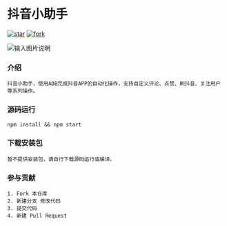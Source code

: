 
# 抖音小助手  
[![star](https://gitee.com/hamm/douyin_helper/badge/star.svg?theme=white)](https://gitee.com/hamm/douyin_helper/stargazers)
[![fork](https://gitee.com/hamm/douyin_helper/badge/fork.svg?theme=white)](https://gitee.com/hamm/douyin_helper/members)


![输入图片说明](https://images.gitee.com/uploads/images/2019/1203/180915_e95a720a_145025.png "截屏2019-12-0318.08.30.png")

### 介绍
```
抖音小助手，使用ADB完成抖音APP的自动化操作，支持自定义评论、点赞、刷抖音、关注用户等系列操作。
```

### 源码运行
```
npm install && npm start
```

### 下载安装包

```暂不提供安装包，请自行下载源码运行或编译。```

### 参与贡献
```
1. Fork 本仓库
2. 新建分支 修改代码
3. 提交代码
4. 新建 Pull Request
```